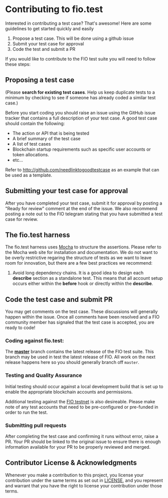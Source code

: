 # Contributing to fio.test

Interested in contributing a test case? That's awesome! Here are some guidelines to get started quickly and easily
1. Propose a test case. This will be done using a github issue
2. Submit your test case for approval
3. Code the test and submit a PR


If you would like to contribute to the FIO test suite you will need to follow these steps:

## Proposing a test case

(Please **search for existing test cases**. Help us keep duplicate tests to a minimum by checking to see if someone has already coded a similar test case.)

Before you start coding you should raise an issue using the GitHub issue tracker that  contains a full description of your test case. A good test case should contain the following:

* The action or API that is being tested
* A brief summary of the test case
* A list of test cases
* Blockchain startup requirements such as specific user accounts or token allocations.
* etc...

Refer to http://github.com/needlinktogoodtestcase as an example that can be used as a template.

## Submitting your test case for approval

After you have completed your test case, submit it for approval by posting a "Ready for review" comment at the end of the issue. We also recommend posting a note out to the FIO telegram stating that you have submitted a test case for review.

## The fio.test harness

The fio.test harness uses [Mocha](https://mochajs.org) to structure the assertions. Please refer to the Mocha web site for installation and documentation. We do not want to be overly restrictive regaring the structure of tests as we want to leave room for innovation, but there are a few best practices we recommend:

1. Avoid long dependency chains. It is a good idea to design each **describe** section as a standalone test. This means that all account setup occurs either within the **before** hook or directly within the **describe**.

## Code the test case and submit PR

You may get comments on the test case. These discussions will generally happen within the issue. Once all comments have been resolved and a FIO community member has signaled that the test case is accepted, you are ready to code!

### Coding against fio.test:

The **[master](https://github.com/dapixio/fio.test/tree/master)** branch contains the latest release of the FIO test suite. This branch may be used in test the latest release of FIO. All work on the next release happens here so you should generally branch off `master`.

### Testing and Quality Assurance

Initial testing should occur against a local development build that is set up to enable the appropriate blockchain accounts and permissions.

Additional testing against the [FIO testnet](http://monitor.testnet.fioprotocol.io) is also desireable. Please make note of any test accounts that need to be pre-configured or pre-funded in order to run the test.

### Submitting pull requests

After completing the test case and confirming it runs without error, raise a PR. Your PR should be linked to the original issue to ensure there is enough information available for your PR to be properly reviewed and merged.

## Contributor License & Acknowledgments

Whenever you make a contribution to this project, you license your contribution under the same terms as set out in [LICENSE](./LICENSE), and you represent and warrant that you have the right to license your contribution under those terms.  
